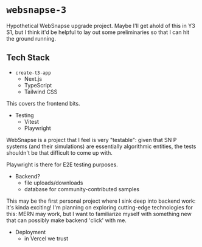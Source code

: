 # `websnapse-3`

Hypothetical WebSnapse upgrade project. Maybe I'll get ahold of this in Y3 S1, but I think it'd be helpful to lay out some preliminaries so that I can hit the ground running.

## Tech Stack

- `create-t3-app`
  - Next.js
  - TypeScript
  - Tailwind CSS

This covers the frontend bits.

- Testing
  - Vitest
  - Playwright

WebSnapse is a project that I feel is very "testable": given that SN P systems (and their simulations) are essentially algorithmic entities, the tests shouldn't be that difficult to come up with.

Playwright is there for E2E testing purposes.

- Backend?
  - file uploads/downloads
  - database for community-contributed samples

This may be the first personal project where I sink deep into backend work: it's kinda exciting! I'm planning on exploring cutting-edge technologies for this: MERN may work, but I want to familiarize myself with something new that can possibly make backend 'click' with me.

- Deployment
  - in Vercel we trust
